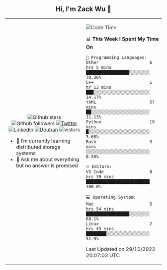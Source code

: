 <h2 align="center"> Hi, I'm Zack Wu 👋 </h2>

<table>
    <tr>
        <td valign="center" width="50%">
            <p align="center">
              <img src="https://img.shields.io/github/stars/izackwu?style=social" alt="Github stars" />
              <img src="https://img.shields.io/github/followers/izackwu?style=social" alt="Github followers" />
              <a href="https://twitter.com/_zackwu"><img src="https://img.shields.io/badge/@__zackwu-1DA1F2?style=flat&logo=Twitter&logoColor=white" alt="Twitter"/></a>
              <a href="https://www.linkedin.com/in/izackwu/?locale=en_US"><img src="https://img.shields.io/badge/@izackwu-0073b1?style=flat&logo=LinkedIn&logoColor=white" alt="Linkedin" /></a>
              <a href="https://www.douban.com/people/keith1"><img src="https://img.shields.io/badge/@keith1-007722?style=flat&logo=Douban&logoColor=white" alt="Douban" /></a>
              <img src="https://visitor-badge.glitch.me/badge?page_id=keithnull" alt="vistors" />
            </p>
            <ul>
                <li>🌱 I’m currently learning distributed storage systems</li>
                <li>💬 Ask me about everything but no answer is promised</li>
            </ul>
        </td>
       <td valign="top" width="50%">
    
<!--START_SECTION:waka-->
![Code Time](http://img.shields.io/badge/Code%20Time-2%2C089%20hrs%2034%20mins-blue)

📊 **This Week I Spent My Time On** 

```text
💬 Programming Languages: 
Other                    6 hrs 5 mins        █████████████████░░░░░░░░   70.36% 
C++                      1 hr 13 mins        ███░░░░░░░░░░░░░░░░░░░░░░   14.17% 
YAML                     57 mins             ██░░░░░░░░░░░░░░░░░░░░░░░   11.13% 
Python                   19 mins             █░░░░░░░░░░░░░░░░░░░░░░░░   3.68% 
Bash                     3 mins              ░░░░░░░░░░░░░░░░░░░░░░░░░   0.58%

🔥 Editors: 
VS Code                  8 hrs 39 mins       █████████████████████████   100.0%

💻 Operating System: 
Mac                      5 hrs 54 mins       █████████████████░░░░░░░░   68.1% 
Linux                    2 hrs 45 mins       ████████░░░░░░░░░░░░░░░░░   31.9%

```


 Last Updated on 29/10/2022 20:07:03 UTC
<!--END_SECTION:waka-->
</td></tr>
</table>


